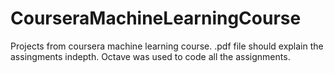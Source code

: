 # CourseraMachineLearningCourse
Projects from coursera machine learning course.
.pdf file should explain the assingments indepth.
Octave was used to code all the assignments.
